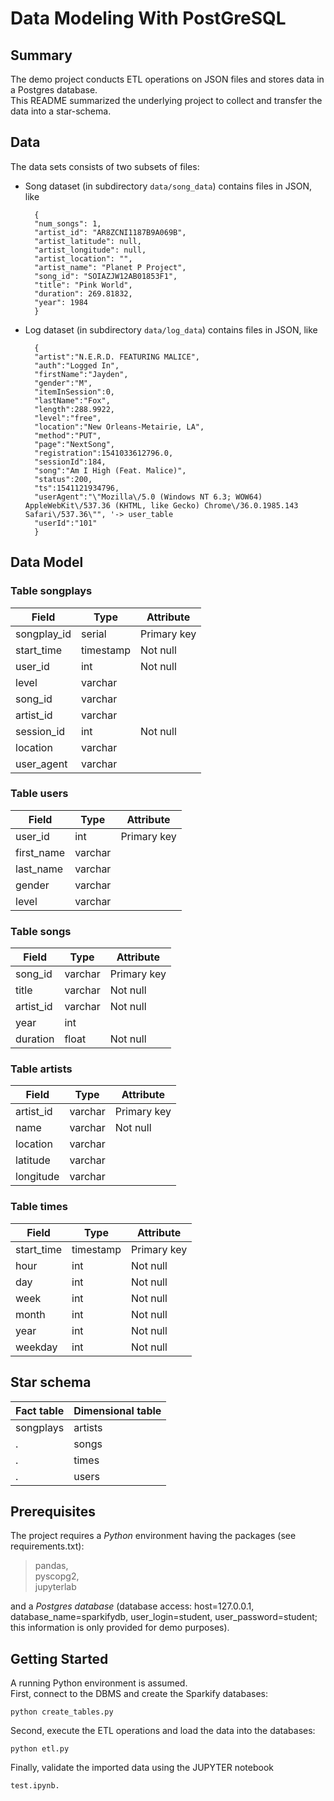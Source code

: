 # Data Modeling With PostGreSQL

## Summary

The demo project conducts ETL operations on JSON files and stores data in a Postgres database.   
This README summarized the underlying project to collect and transfer the data into a star-schema.

## Data
The data sets consists of two subsets of files:

- Song dataset (in subdirectory `data/song_data`) contains files in JSON, like  

        {
        "num_songs": 1, 
        "artist_id": "AR8ZCNI1187B9A069B", 
        "artist_latitude": null, 
        "artist_longitude": null, 
        "artist_location": "", 
        "artist_name": "Planet P Project", 
        "song_id": "SOIAZJW12AB01853F1", 
        "title": "Pink World", 
        "duration": 269.81832, 
        "year": 1984
        }
  
- Log dataset (in subdirectory `data/log_data`) contains files in JSON, like
  
        {
        "artist":"N.E.R.D. FEATURING MALICE",
        "auth":"Logged In",
        "firstName":"Jayden",				
        "gender":"M",						
        "itemInSession":0,
        "lastName":"Fox",					
        "length":288.9922,					
        "level":"free",							
        "location":"New Orleans-Metairie, LA",	
        "method":"PUT",				
        "page":"NextSong",
        "registration":1541033612796.0,
        "sessionId":184,
        "song":"Am I High (Feat. Malice)",		
        "status":200,
        "ts":1541121934796,						
        "userAgent":"\"Mozilla\/5.0 (Windows NT 6.3; WOW64) AppleWebKit\/537.36 (KHTML, like Gecko) Chrome\/36.0.1985.143 Safari\/537.36\"", '-> user_table
        "userId":"101" 
        }

## Data Model

### Table songplays  

Field | Type | Attribute
---   | ---  | ---
songplay_id | serial | Primary key
start_time | timestamp | Not null
user_id | int | Not null
level | varchar 
song_id | varchar 
artist_id | varchar 
session_id | int | Not null
location | varchar
user_agent | varchar


### Table users

Field | Type | Attribute
---   | ---  | --- 
user_id | int | Primary key
first_name | varchar
last_name | varchar
gender | varchar 
level | varchar


### Table songs

Field | Type | Attribute
---   | ---  | ---  
song_id | varchar | Primary key
title | varchar | Not null
artist_id | varchar | Not null
year | int 
duration | float | Not null
                                            


### Table artists

Field | Type | Attribute
---   | ---  | ---
artist_id | varchar | Primary key 
name | varchar | Not null
location | varchar 
latitude | varchar 
longitude | varchar
                                                
                                                

### Table times

Field | Type | Attribute
---   | ---  | ---
start_time | timestamp |  Primary key
hour | int | Not null
day | int | Not null
week | int | Not null
month | int | Not null
year | int | Not null
weekday | int | Not null
                                            
               
## Star schema

Fact table | Dimensional table
---   | ---  
songplays | artists
. | songs
. | times
. | users


## Prerequisites

The project requires a *Python* environment having the packages (see requirements.txt):  
> pandas,  
> pyscopg2,  
> jupyterlab  

and a *Postgres database* (database access: host=127.0.0.1, database_name=sparkifydb, user_login=student, user_password=student; this information is only provided for demo purposes).


## Getting Started
A running Python environment is assumed.  
First, connect to the DBMS and create the Sparkify databases:  

    python create_tables.py  

Second, execute the ETL operations and load the data into the databases:  

    python etl.py

Finally, validate the imported data using the JUPYTER notebook  
    
    test.ipynb.  
